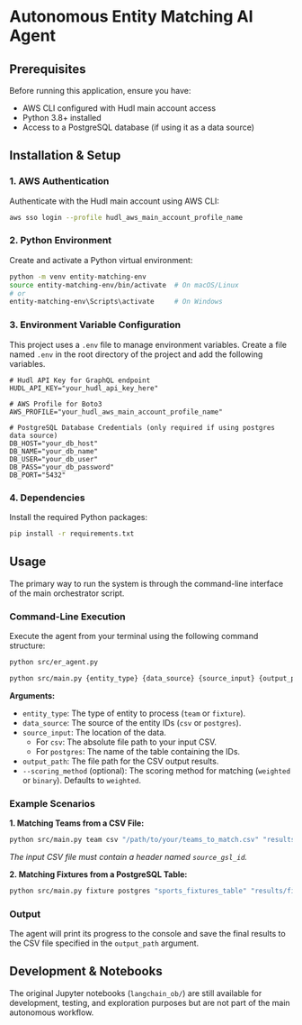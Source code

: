 # Autonomous Entity Matching AI Agent

## Prerequisites

Before running this application, ensure you have:

- AWS CLI configured with Hudl main account access
- Python 3.8+ installed
- Access to a PostgreSQL database (if using it as a data source)

## Installation & Setup

### 1. AWS Authentication

Authenticate with the Hudl main account using AWS CLI:

```bash
aws sso login --profile hudl_aws_main_account_profile_name
```

### 2. Python Environment

Create and activate a Python virtual environment:

```bash
python -m venv entity-matching-env
source entity-matching-env/bin/activate  # On macOS/Linux
# or
entity-matching-env\Scripts\activate     # On Windows
```

### 3. Environment Variable Configuration

This project uses a `.env` file to manage environment variables. Create a file named `.env` in the root directory of the project and add the following variables.

```
# Hudl API Key for GraphQL endpoint
HUDL_API_KEY="your_hudl_api_key_here"

# AWS Profile for Boto3
AWS_PROFILE="your_hudl_aws_main_account_profile_name"

# PostgreSQL Database Credentials (only required if using postgres data source)
DB_HOST="your_db_host"
DB_NAME="your_db_name"
DB_USER="your_db_user"
DB_PASS="your_db_password"
DB_PORT="5432"
```

### 4. Dependencies

Install the required Python packages:

```bash
pip install -r requirements.txt
```

## Usage

The primary way to run the system is through the command-line interface of the main orchestrator script.

### Command-Line Execution

Execute the agent from your terminal using the following command structure:

```bash
python src/er_agent.py
```

```bash
python src/main.py {entity_type} {data_source} {source_input} {output_path} [--scoring_method {weighted|binary}]
```

**Arguments:**

- `entity_type`: The type of entity to process (`team` or `fixture`).
- `data_source`: The source of the entity IDs (`csv` or `postgres`).
- `source_input`: The location of the data.
  - For `csv`: The absolute file path to your input CSV.
  - For `postgres`: The name of the table containing the IDs.
- `output_path`: The file path for the CSV output results.
- `--scoring_method` (optional): The scoring method for matching (`weighted` or `binary`). Defaults to `weighted`.

### Example Scenarios

**1. Matching Teams from a CSV File:**

```bash
python src/main.py team csv "/path/to/your/teams_to_match.csv" "results/team_output.csv" --scoring_method weighted
```

_The input CSV file must contain a header named `source_gsl_id`._

**2. Matching Fixtures from a PostgreSQL Table:**

```bash
python src/main.py fixture postgres "sports_fixtures_table" "results/fixture_output.csv"
```

### Output

The agent will print its progress to the console and save the final results to the CSV file specified in the `output_path` argument.

## Development & Notebooks

The original Jupyter notebooks (`langchain_ob/`) are still available for development, testing, and exploration purposes but are not part of the main autonomous workflow.
